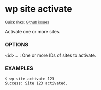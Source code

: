 # wp site activate

<small>Quick links: <a href="https://github.com/wp-cli/wp-cli/issues?q=is%3Aopen+label%3Acommand%3Asite-activate+sort%3Aupdated-desc">Github issues</a></small>

Activate one or more sites.

### OPTIONS

&lt;id&gt;...
: One or more IDs of sites to activate.

### EXAMPLES

    $ wp site activate 123
    Success: Site 123 activated.




